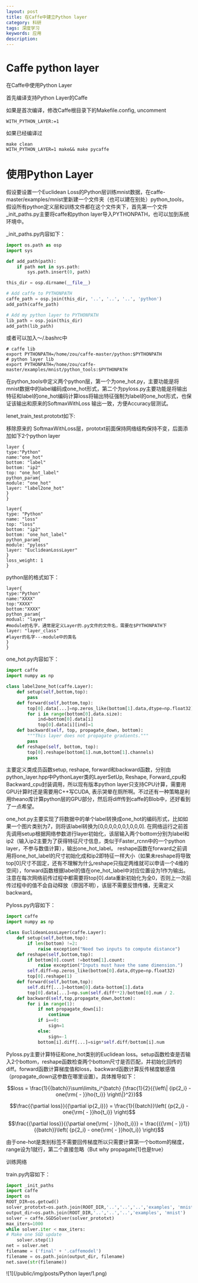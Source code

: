 ```yaml
---
layout: post
title: 在Caffe中建立Python layer
category: 科研
tags: 深度学习
keywords: 应用
description: 
---
```


# Caffe python layer

在Caffe中使用Python Layer

首先编译支持Python Layer的Caffe 

如果是首次编译，修改Caffe根目录下的Makefile.config, uncomment

```
WITH_PYTHON_LAYER:=1
```

如果已经编译过

```Shell
make clean
WITH_PYTHON_LAYER=1 make&& make pycaffe
```

# 使用Python Layer

假设要设置一个Euclidean Loss的Python层训练mnist数据，在caffe-master/examples/mnist里新建一个文件夹（也可以建在别处）python_tools，假设所有python定义层和训练文件都在这个文件夹下，首先第一个文件_init_paths.py主要将caffe和python layer导入PYTHONPATH，也可以加到系统环境中。

_init_paths.py内容如下：

```Python
import os.path as osp
import sys

def add_path(path):
    if path not in sys.path:
        sys.path.insert(0, path)

this_dir = osp.dirname(__file__)

# Add caffe to PYTHONPATH
caffe_path = osp.join(this_dir, '..', '..', '..', 'python')
add_path(caffe_path)

# Add my python layer to PYTHONPATH
lib_path = osp.join(this_dir)
add_path(lib_path)
```

或者可以加入～/.bashrc中

```Shell
# caffe lib
export PYTHONPATH=/home/zou/caffe-master/python:$PYTHONPATH
# python layer lib
export PYTHONPATH=/home/zou/caffe-master/examples/mnist/python_tools:$PYTHONPATH
```

在python_tools中定义两个python层，第一个为one_hot.py，主要功能是将mnist数据中的label编码成one_hot形式，第二个为pyloss.py主要功能是将输出特征和label的one_hot编码计算loss将输出特征强制为label的one_hot形式，也保证该输出和原来的SoftmaxWithLoss 输出一致，方便Accuracy层测试。

lenet_train_test.prototxt如下:

移除原来的 SoftmaxWithLoss层，prototxt前面保持网络结构保持不变，后面添加如下2个python layer

```
layer {
type:"Python"
name:"one_hot"   
bottom: "label"
bottom: "ip2"
top: "one_hot_label"
python_param{
module: "one_hot"
layer: "label2one_hot"
}
}

layer{
type: "Python"
name: "loss"
top: "loss"
bottom: "ip2"
bottom: "one_hot_label"
python_param{
module: "pyloss"
layer: "EuclideanLossLayer"
}
loss_weight: 1
}
```

python层的格式如下：

```
layer{
type:"Python"
name:"XXXX"
top:"XXXX"
bottom:"XXXX"
python_param{
modual: "layer"
#module的名字，通常是定义Layer的.py文件的文件名，需要在$PYTHONPATH下
layer: "layer_class"
#layer的名字---module中的类名
}
}
```

one_hot.py内容如下：

```Python
import caffe
import numpy as np

class label2one_hot(caffe.Layer):
    def setup(self,bottom,top):
        pass
    def forward(self,bottom,top):
        top[0].data[...]=np.zeros_like(bottom[1].data,dtype=np.float32)
        for i in range(bottom[0].data.size):
            ind=bottom[0].data[i]
            top[0].data[i][ind]=1
    def backward(self, top, propagate_down, bottom):
        """This layer does not propagate gradients."""
        pass
    def reshape(self, bottom, top):
        top[0].reshape(bottom[1].num,bottom[1].channels)
        pass
```

主要定义类成员函数setup, reshape, forward和backward函数，分别由python_layer.hpp中PythonLayer类的LayerSetUp, Reshape, Forward_cpu和Backward_cpu封装调用，所以现有版本python layer只支持CPU计算，需要用GPU计算时还是需要用C++写CUDA, 表示哭晕在厕所啊。不过还有一种策略是利用theano库计算python层的GPU部分，然后将diff传到caffe的Blob中，还好看到了一点希望。

one_hot.py主要实现了将数据中的单个label转换成one_hot的编码形式，比如如果一个图片类别为7，则将该label转换为[0,0,0,0,0,0,1,0,0,0]. 在网络运行之前首先调用setup根据网络参数进行layer初始化，该层输入两个bottom分别为label和ip2（输入ip2主要为了获得特征尺寸信息，类似于Faster_rcnn中的一个python layer，不参与数值计算），输出one_hot_label。 reshape函数在forward之前调用将one_hot_label的尺寸初始化成和ip2即特征一样大小（如果未reshape将导致top[0]尺寸不固定，还有不理解为什么reshape只指定两维就可以申请一个4维的空间），forward函数根据label的值在one_hot_label中对应位置设为1作为输出。注意在每次网络前传过程中都需要将top[0].data重新初始化为全0，否则上一次前传过程中的值不会自动释放（原因不明），该层不需要反馈传播，无需定义backward。


Pyloss.py内容如下：

```Python
import caffe
import numpy as np

class EuclideanLossLayer(caffe.Layer):
    def setup(self,bottom,top):
        if len(bottom) !=2:
            raise exception("Need two inputs to compute distance")
    def reshape(self,bottom,top):
        if bottom[0].count !=bottom[1].count:
            raise exception("Inputs must have the same dimension.")
        self.diff=np.zeros_like(bottom[0].data,dtype=np.float32)
        top[0].reshape(1)
    def forward(self,bottom,top):
        self.diff[...]=bottom[0].data-bottom[1].data
        top[0].data[...]=np.sum(self.diff**2)/bottom[0].num / 2.
    def backward(self,top,propagate_down,bottom):
        for i in range(1):
            if not propagate_down[i]:
                continue
            if i==0:
                sign=1
            else:
                sign=-1
            bottom[i].diff[...]=sign*self.diff/bottom[i].num
```

Pyloss.py主要计算特征和one_hot类别的Euclidean loss。setup函数检查是否输入2个bottom，reshape函数检查两个bottom尺寸是否匹配，并初始化回传的diff。forward函数计算梯度值和loss，backward函数计算反传梯度敏感值（propagate_down这参数在哪里设置）。具体推导如下：

$$loss = \frac{1}{{batch}}\sum\limits_i^{batch} {\frac{1}{2}{{\left\| {ip{2_i} - one{\rm{ - }}ho{t_i}} \right\|}^2}}$$

$$\frac{{\partial loss}}{{\partial ip{2_i}}} = \frac{1}{{batch}}\left( {p{2_i} - one{\rm{ - }}ho{t_i}} \right)$$

$$\frac{{\partial loss}}{{\partial one{\rm{ - }}ho{t_i}}} = \frac{{{\rm{ - }}1}}{{batch}}\left( {p{2_i} - one{\rm{ - }}ho{t_i}} \right)$$

由于one-hot是类别标签不需要回传梯度所以只需要计算第一个bottom的梯度，range设为1就行，第二个直接忽略（But why propagate[1]也是true）




训练网络

train.py内容如下：

```Python
import _init_paths
import caffe
import os
ROOT_DIR=os.getcwd()
solver_prototxt=os.path.join(ROOT_DIR,'..','..','..','examples', 'mnist','lenet_solver.prototxt')
output_dir=os.path.join(ROOT_DIR,'..','..','..','examples', 'mnist')
solver = caffe.SGDSolver(solver_prototxt)
max_iters=1000
while solver.iter < max_iters:
# Make one SGD update
    solver.step(1)
net = solver.net
filename = ('final' + '.caffemodel')
filename = os.path.join(output_dir, filename)
net.save(str(filename))
```

![1](/public/img/posts/Python layer/1.png)